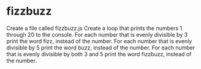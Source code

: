 # fizzbuzz
<!-- javascript practice -->
Create a file called fizzbuzz.js
Create a loop that prints the numbers 1 through 20 to the console.
For each number that is evenly divisible by 3 print the word fizz, instead of the number.
For each number that is evenly divisible by 5 print the word buzz, instead of the number.
For each number that is evenly divisible by both 3 and 5 print the word fizzbuzz, instead of the number.
